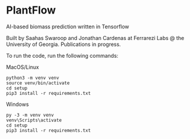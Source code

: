 # PlantFlow

AI-based biomass prediction written in Tensorflow

Built by Saahas Swaroop and Jonathan Cardenas at Ferrarezi Labs @ the University of Georgia. Publications in progress.

To run the code, run the following commands:

MacOS/Linux
```
python3 -m venv venv
source venv/bin/activate
cd setup
pip3 install -r requirements.txt
```

Windows
```
py -3 -m venv venv
venv\Scripts\activate
cd setup
pip3 install -r requirements.txt
```
